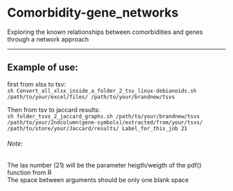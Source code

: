# Comorbidity-gene_networks
Exploring the known relationships between comorbidities and genes through a network approach

----------
## Example of use:   

first from xlsx to tsv:  
```sh Convert_all_xlsx_inside_a_folder_2_tsv_linux-debianoids.sh /path/to/your/excel/files/ /path/to/your/brandnew/tsvs```   

Then from tsv to jaccard results:  
```sh folder_tsvs_2_jaccard_graphs.sh /path/to/your/brandnew/tsvs /path/to/your/2ndcolumn(gene-symbols)/extracted/from/your/tsvs/  /path/to/store/your/Jaccard/results/ Label_for_this_job 21```

###### Note:   
The las number (21) will be the parameter heigth/weigth of the pdf() function from R   
The space between arguments should be only one blank space
